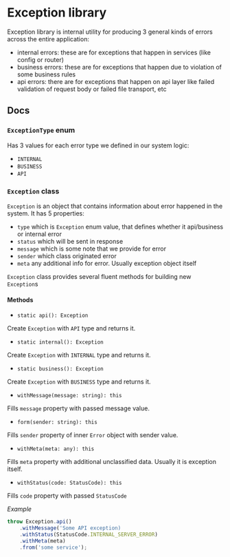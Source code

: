 # Exception library

Exception library is internal utility for producing 3 general kinds of errors across the entire application:

* internal errors: these are for exceptions that happen in services (like config or router)
* business errors: these are for exceptions that happen due to violation of some business rules
* api errors: there are for exceptions that happen on api layer like failed validation of request body or failed file transport, etc 

## Docs

### `ExceptionType` enum

Has 3 values for each error type we defined in our system logic:

* `INTERNAL`
* `BUSINESS`
* `API`

### `Exception` class

`Exception` is an object that contains information about error happened in the system. It has 5 properties:

* `type` which is `Exception` enum value, that defines whether it api/business or internal error
* `status` which will be sent in response
* `message` which is some note that we provide for error
* `sender` which class originated error
* `meta` any additional info for error. Usually exception object itself

`Exception` class provides several fluent methods for building new `Exception`s

#### Methods

* `static api(): Exception`

Create `Exception` with `API` type and returns it.

* `static internal(): Exception`

Create `Exception` with `INTERNAL` type and returns it.

* `static business(): Exception`

Create `Exception` with `BUSINESS` type and returns it.

* `withMessage(message: string): this`

Fills `message` property with passed message value. 

* `form(sender: string): this`

Fills `sender` property of inner `Error` object with sender value.

* `withMeta(meta: any): this`

Fills `meta` property with additional unclassified data. Usually it is exception itself.

* `withStatus(code: StatusCode): this`

Fills `code` property with passed `StatusCode`

*Example*

```ts
throw Exception.api()
    .withMessage('Some API exception)
    .withStatus(StatusCode.INTERNAL_SERVER_ERROR)
    .withMeta(meta)
    .from('some service');
```
